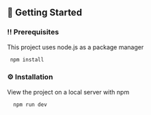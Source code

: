 <!-- Getting Started -->
## 	:toolbox: Getting Started

<!-- Prerequisites -->
### :bangbang: Prerequisites

This project uses node.js as a package manager

```bash
 npm install
```

<!-- Installation -->
### :gear: Installation

View the project on a local server with npm

```bash
  npm run dev
```
   
